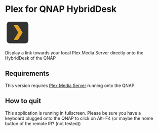 # Plex for QNAP HybridDesk 

![](https://raw.githubusercontent.com/pdulvp/plex-qnap-hd/master/plex/shared/icons/Plex_HD_80.gif)

Display a link towards your local Plex Media Server directly onto the HybridDesk of the QNAP

## Requirements

This version requires [Plex Media Server](https://www.qnap.com/solution/plex-best-nas/en-us/) running onto the QNAP. 

## How to quit

This application is running in fullscreen. Please be sure you have a keyboard plugged onto the QNAP to click on Alt+F4 (or maybe the home button of the remote IR? (not tested))
